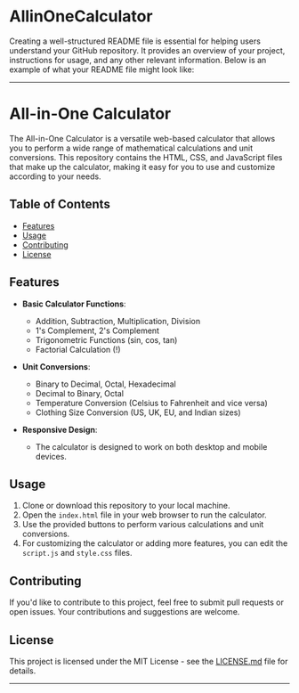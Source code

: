 # AllinOneCalculator
Creating a well-structured README file is essential for helping users understand your GitHub repository. It provides an overview of your project, instructions for usage, and any other relevant information. Below is an example of what your README file might look like:

---

# All-in-One Calculator

The All-in-One Calculator is a versatile web-based calculator that allows you to perform a wide range of mathematical calculations and unit conversions. This repository contains the HTML, CSS, and JavaScript files that make up the calculator, making it easy for you to use and customize according to your needs.

## Table of Contents

- [Features](#features)
- [Usage](#usage)
- [Contributing](#contributing)
- [License](#license)

## Features

- **Basic Calculator Functions**:
  - Addition, Subtraction, Multiplication, Division
  - 1's Complement, 2's Complement
  - Trigonometric Functions (sin, cos, tan)
  - Factorial Calculation (!)

- **Unit Conversions**:
  - Binary to Decimal, Octal, Hexadecimal
  - Decimal to Binary, Octal
  - Temperature Conversion (Celsius to Fahrenheit and vice versa)
  - Clothing Size Conversion (US, UK, EU, and Indian sizes)

- **Responsive Design**:
  - The calculator is designed to work on both desktop and mobile devices.

## Usage

1. Clone or download this repository to your local machine.
2. Open the `index.html` file in your web browser to run the calculator.
3. Use the provided buttons to perform various calculations and unit conversions.
4. For customizing the calculator or adding more features, you can edit the `script.js` and `style.css` files.


## Contributing

If you'd like to contribute to this project, feel free to submit pull requests or open issues. Your contributions and suggestions are welcome.

## License

This project is licensed under the MIT License - see the [LICENSE.md](LICENSE.md) file for details.

---
